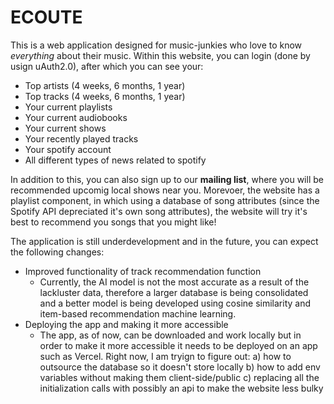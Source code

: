 # ECOUTE

This is a web application designed for music-junkies who love to know _everything_ about their music. Within this website, you can login (done by usign uAuth2.0), after which you can see your:

- Top artists (4 weeks, 6 months, 1 year)
- Top tracks (4 weeks, 6 months, 1 year)
- Your current playlists
- Your current audiobooks
- Your current shows
- Your recently played tracks
- Your spotify account
- All different types of news related to spotify

In addition to this, you can also sign up to our **mailing list**, where you will be recommended upcomig local shows near you. Morevoer, the website has a playlist component, in which using a database of song attributes (since the Spotify API depreciated it's own song attributes), the website will try it's best to recommend you songs that you might like! 

The application is still underdevelopment and in the future, you can expect the following changes:

- Improved functionality of track recommendation function
  - Currently, the AI model is not the most accurate as a result of the lackluster data, therefore a larger database is being consolidated and a better model is being developed using cosine similarity and item-based recommendation machine learning. 
- Deploying the app and making it more accessible
  - The app, as of now, can be downloaded and work locally but in order to make it more accessible it needs to be deployed on an app such as Vercel. Right now, I am tryign to figure out:
    a) how to outsource the database so it doesn't store locally
    b) how to add env variables without making them client-side/public
    c) replacing all the initialization calls with possibly an api to make the website less bulky
